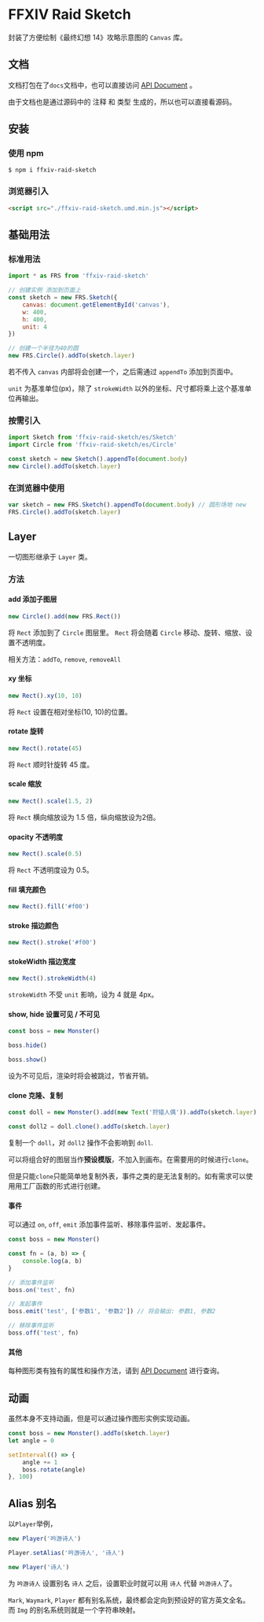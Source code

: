 # FFXIV Raid Sketch

封装了方便绘制《最终幻想 14》攻略示意图的 `Canvas` 库。

## 文档

文档打包在了`docs`文档中，也可以直接访问
[API Document](https://aweikalee.github.io/ffxiv-raid-sketch/) 。

由于文档也是通过源码中的 注释 和 类型 生成的，所以也可以直接看源码。

## 安装

### 使用 npm

```
$ npm i ffxiv-raid-sketch
```

### 浏览器引入

```html
<script src="./ffxiv-raid-sketch.umd.min.js"></script>
```

## 基础用法

### 标准用法

```js
import * as FRS from 'ffxiv-raid-sketch'

// 创建实例 添加到页面上
const sketch = new FRS.Sketch({
    canvas: document.getElementById('canvas'),
    w: 400,
    h: 400,
    unit: 4
})

// 创建一个半径为40的圆
new FRS.Circle().addTo(sketch.layer)
```
若不传入 `canvas` 内部将会创建一个，之后需通过 `appendTo` 添加到页面中。

`unit` 为基准单位(px)，除了 `strokeWidth` 以外的坐标、尺寸都将乘上这个基准单位再输出。

### 按需引入

```js
import Sketch from 'ffxiv-raid-sketch/es/Sketch'
import Circle from 'ffxiv-raid-sketch/es/Circle'

const sketch = new Sketch().appendTo(document.body)
new Circle().addTo(sketch.layer)
```

### 在浏览器中使用

```js
var sketch = new FRS.Sketch().appendTo(document.body) // 圆形场地 new
FRS.Circle().addTo(sketch.layer)
```

## Layer

一切图形继承于 `Layer` 类。

### 方法

#### add 添加子图层

```js
new Circle().add(new FRS.Rect())
```

将 `Rect` 添加到了 `Circle` 图层里。 `Rect` 将会随着 `Circle` 移动、旋转、缩放、设置不透明度。

相关方法：`addTo`, `remove`, `removeAll`

#### xy 坐标

```js
new Rect().xy(10, 10)
```

将 `Rect` 设置在相对坐标(10, 10)的位置。

#### rotate 旋转

```js
new Rect().rotate(45)
```

将 `Rect` 顺时针旋转 45 度。

#### scale 缩放

```js
new Rect().scale(1.5, 2)
```

将 `Rect` 横向缩放设为 1.5 倍，纵向缩放设为2倍。

#### opacity 不透明度

```js
new Rect().scale(0.5)
```

将 `Rect` 不透明度设为 0.5。

#### fill 填充颜色
```js
new Rect().fill('#f00')
```

#### stroke 描边颜色
```js
new Rect().stroke('#f00')
```

#### stokeWidth 描边宽度
```js
new Rect().strokeWidth(4)
```
`strokeWidth` 不受 `unit` 影响，设为 4 就是 4px。

#### show, hide 设置可见 / 不可见
```js
const boss = new Monster()

boss.hide()

boss.show()
```
设为不可见后，渲染时将会被跳过，节省开销。


#### clone 克隆、复制

```js
const doll = new Monster().add(new Text('狩猎人偶')).addTo(sketch.layer)

const doll2 = doll.clone().addTo(sketch.layer)
```

复制一个 `doll`，对 `doll2` 操作不会影响到 `doll`.

可以将组合好的图层当作**预设模版**，不加入到画布。在需要用的时候进行`clone`。

但是只能`clone`只能简单地复制外表，事件之类的是无法复制的。如有需求可以使用用工厂函数的形式进行创建。

#### 事件

可以通过 `on`, `off`, `emit` 添加事件监听、移除事件监听、发起事件。

```js
const boss = new Monster()

const fn = (a, b) => {
    console.log(a, b)
}

// 添加事件监听
boss.on('test', fn)

// 发起事件
boss.emit('test', ['参数1', '参数2']) // 将会输出: 参数1, 参数2

// 移除事件监听
boss.off('test', fn)
```

#### 其他

每种图形类有独有的属性和操作方法，请到 [API Document](https://aweikalee.github.io/ffxiv-raid-sketch/) 进行查询。

## 动画

虽然本身不支持动画，但是可以通过操作图形实例实现动画。

```js
const boss = new Monster().addTo(sketch.layer)
let angle = 0

setInterval(() => {
    angle += 1
    boss.rotate(angle)
}, 100)
```

## Alias 别名
以`Player`举例，

```js
new Player('吟游诗人')

Player.setAlias('吟游诗人', '诗人')

new Player('诗人')
```

为 `吟游诗人` 设置别名 `诗人` 之后，设置职业时就可以用 `诗人` 代替 `吟游诗人`了。

`Mark`, `Waymark`, `Player` 都有别名系统，最终都会定向到预设好的官方英文全名。
而 `Img` 的别名系统则就是一个字符串映射。